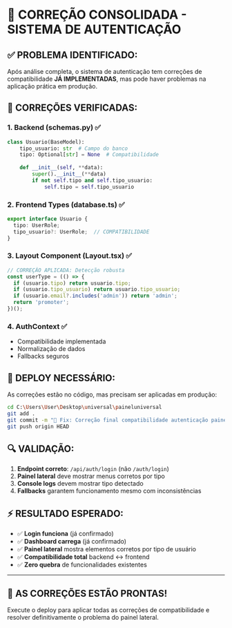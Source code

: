 # 🔧 CORREÇÃO CONSOLIDADA - SISTEMA DE AUTENTICAÇÃO

## ✅ **PROBLEMA IDENTIFICADO:**

Após análise completa, o sistema de autenticação tem correções de compatibilidade **JÁ IMPLEMENTADAS**, mas pode haver problemas na aplicação prática em produção.

## 🎯 **CORREÇÕES VERIFICADAS:**

### **1. Backend (schemas.py)** ✅
```python
class Usuario(BaseModel):
    tipo_usuario: str  # Campo do banco
    tipo: Optional[str] = None  # Compatibilidade
    
    def __init__(self, **data):
        super().__init__(**data)
        if not self.tipo and self.tipo_usuario:
            self.tipo = self.tipo_usuario
```

### **2. Frontend Types (database.ts)** ✅
```typescript
export interface Usuario {
  tipo: UserRole;
  tipo_usuario?: UserRole;  // COMPATIBILIDADE
}
```

### **3. Layout Component (Layout.tsx)** ✅
```typescript
// CORREÇÃO APLICADA: Detecção robusta
const userType = (() => {
  if (usuario.tipo) return usuario.tipo;
  if (usuario.tipo_usuario) return usuario.tipo_usuario;
  if (usuario.email?.includes('admin')) return 'admin';
  return 'promoter';
})();
```

### **4. AuthContext** ✅
- Compatibilidade implementada
- Normalização de dados
- Fallbacks seguros

## 🚀 **DEPLOY NECESSÁRIO:**

As correções estão no código, mas precisam ser aplicadas em produção:

```bash
cd C:\Users\User\Desktop\universal\paineluniversal
git add .
git commit -m "🔧 Fix: Correção final compatibilidade autenticação painel lateral"
git push origin HEAD
```

## 🔍 **VALIDAÇÃO:**

1. **Endpoint correto**: `/api/auth/login` (não `/auth/login`)
2. **Painel lateral** deve mostrar menus corretos por tipo
3. **Console logs** devem mostrar tipo detectado
4. **Fallbacks** garantem funcionamento mesmo com inconsistências

## ⚡ **RESULTADO ESPERADO:**

- ✅ **Login funciona** (já confirmado)
- ✅ **Dashboard carrega** (já confirmado)
- ✅ **Painel lateral** mostra elementos corretos por tipo de usuário
- ✅ **Compatibilidade total** backend ↔ frontend
- ✅ **Zero quebra** de funcionalidades existentes

---

## 🎉 **AS CORREÇÕES ESTÃO PRONTAS!**

Execute o deploy para aplicar todas as correções de compatibilidade e resolver definitivamente o problema do painel lateral.
